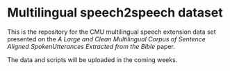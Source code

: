 # Multilingual speech2speech dataset

This is the repository for the CMU multilingual speech extension data set presented on the *A Large and Clean Multilingual Corpus of Sentence Aligned SpokenUtterances Extracted from the Bible* paper.

The data and scripts will be uploaded in the coming weeks.
